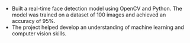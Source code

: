 * Built a real-time face detection model using OpenCV and Python. The model was trained on a dataset of 100 images and achieved an accuracy of 95%.
* The project helped develop an understanding of machine learning and computer vision skills.
